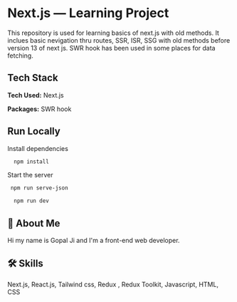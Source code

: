 # Next.js — Learning Project

This repository is used for learning basics of next.js with old methods. It inclues basic nevigation thru routes, SSR, ISR, SSG with old methods before version 13 of next js. SWR hook has been used in some places for data fetching.


## Tech Stack

**Tech Used:** Next.js

**Packages:** SWR hook

## Run Locally

Install dependencies

```bash
  npm install
```


Start the server

```bash
 npm run serve-json
```

```bash
  npm run dev

```




## 🚀 About Me

Hi my name is Gopal Ji and I'm a front-end web developer.

## 🛠 Skills

Next.js, React.js, Tailwind css, Redux , Redux Toolkit, Javascript, HTML, CSS
